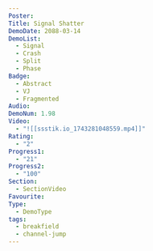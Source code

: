 ```yaml
---
Poster: 
Title: Signal Shatter
DemoDate: 2088-03-14
DemoList:
  - Signal
  - Crash
  - Split
  - Phase
Badge:
  - Abstract
  - VJ
  - Fragmented
Audio: 
DemoNum: 1.98
Video:
  - "![[ssstik.io_1743281048559.mp4]]"
Rating:
  - "2"
Progress1:
  - "21"
Progress2:
  - "100"
Section:
  - SectionVideo
Favourite: 
Type:
  - DemoType
tags:
  - breakfield
  - channel-jump
---
```

